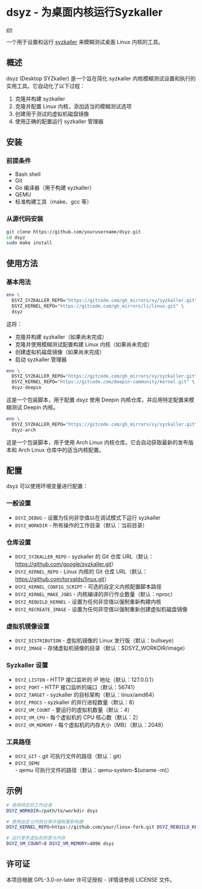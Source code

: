 <!--
SPDX-License-Identifier: GPL-3.0-or-later
SPDX-FileCopyrightText: Chen Linxuan <me@black-desk.cn>
-->

# dsyz - 为桌面内核运行Syzkaller

*[en](README.md)*

一个用于设置和运行 [syzkaller](https://github.com/google/syzkaller) 来模糊测试桌面 Linux 内核的工具。

## 概述

dsyz (Desktop SYZkaller) 是一个旨在简化 syzkaller 内核模糊测试设置和执行的实用工具。它自动化了以下过程：

1. 克隆并构建 syzkaller
2. 克隆并配置 Linux 内核，添加适当的模糊测试选项
3. 创建用于测试的虚拟机磁盘镜像
4. 使用正确的配置运行 syzkaller 管理器

## 安装

### 前提条件

- Bash shell
- Git
- Go 编译器（用于构建 syzkaller）
- QEMU
- 标准构建工具（make、gcc 等）

### 从源代码安装

```bash
git clone https://github.com/yourusername/dsyz.git
cd dsyz
sudo make install
```

## 使用方法

### 基本用法

```bash
env \
  DSYZ_SYZKALLER_REPO="https://gitcode.com/gh_mirrors/sy/syzkaller.git" \
  DSYZ_KERNEL_REPO="https://gitcode.com/gh_mirrors/li/linux.git" \
  dsyz
```

这将：

- 克隆并构建 syzkaller（如果尚未完成）
- 克隆并使用模糊测试配置构建 Linux 内核（如果尚未完成）
- 创建虚拟机磁盘镜像（如果尚未完成）
- 启动 syzkaller 管理器

```bash
env \
  DSYZ_SYZKALLER_REPO="https://gitcode.com/gh_mirrors/sy/syzkaller.git" \
  DSYZ_KERNEL_REPO="https://gitcode.com/deepin-community/kernel.git" \
  dsyz-deepin
```

这是一个包装脚本，用于配置 dsyz 使用 Deepin 内核仓库，并应用特定配置来模糊测试 Deepin 内核。

```bash
env \
  DSYZ_SYZKALLER_REPO="https://gitcode.com/gh_mirrors/sy/syzkaller.git" \
  dsyz-arch
```

这是一个包装脚本，用于使用 Arch Linux 内核仓库。它会自动获取最新的发布版本和 Arch Linux 仓库中的适当内核配置。

## 配置

dsyz 可以使用环境变量进行配置：

### 一般设置

- `DSYZ_DEBUG` - 设置为任何非空值以在调试模式下运行 syzkaller
- `DSYZ_WORKDIR` - 所有操作的工作目录（默认：当前目录）

### 仓库设置

- `DSYZ_SYZKALLER_REPO` - syzkaller 的 Git 仓库 URL（默认：<https://github.com/google/syzkaller.git>）
- `DSYZ_KERNEL_REPO` - Linux 内核的 Git 仓库 URL（默认：<https://github.com/torvalds/linux.git>）
- `DSYZ_KERNEL_CONFIG_SCRIPT` - 可选的自定义内核配置脚本路径
- `DSYZ_KERNEL_MAKE_JOBS` - 内核编译的并行作业数量（默认：nproc）
- `DSYZ_REBUILD_KERNEL` - 设置为任何非空值以强制重新构建内核
- `DSYZ_RECREATE_IMAGE` - 设置为任何非空值以强制重新创建虚拟机磁盘镜像

### 虚拟机镜像设置

- `DSYZ_DISTRIBUTION` - 虚拟机镜像的 Linux 发行版（默认：bullseye）
- `DSYZ_IMAGE` - 存储虚拟机镜像的目录（默认：$DSYZ_WORKDIR/image）

### Syzkaller 设置

- `DSYZ_LISTEN` - HTTP 接口监听的 IP 地址（默认：127.0.0.1）
- `DSYZ_PORT` - HTTP 接口监听的端口（默认：56741）
- `DSYZ_TARGET` - syzkaller 的目标架构（默认：linux/amd64）
- `DSYZ_PROCS` - syzkaller 的并行进程数量（默认：8）
- `DSYZ_VM_COUNT` - 要运行的虚拟机数量（默认：4）
- `DSYZ_VM_CPU` - 每个虚拟机的 CPU 核心数（默认：2）
- `DSYZ_VM_MEMORY` - 每个虚拟机的内存大小（MB）（默认：2048）

### 工具路径

- `DSYZ_GIT` - git 可执行文件的路径（默认：git）
- `DSYZ_QEMU` - qemu 可执行文件的路径（默认：qemu-system-$(uname -m)）

## 示例

```bash
# 使用特定的工作目录
DSYZ_WORKDIR=/path/to/workdir dsyz

# 使用自定义内核仓库并强制重新构建
DSYZ_KERNEL_REPO=https://github.com/your/linux-fork.git DSYZ_REBUILD_KERNEL=1 dsyz

# 运行更多虚拟机和更大内存
DSYZ_VM_COUNT=8 DSYZ_VM_MEMORY=4096 dsyz
```

## 许可证

本项目根据 GPL-3.0-or-later 许可证授权 - 详情请参阅 LICENSE 文件。
